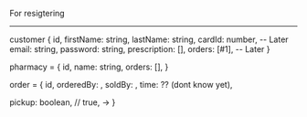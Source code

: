 For resigtering 








--------------------
customer {
id,
firstName: string,
lastName: string,
cardId: number, -- Later
email: string,
password: string,
prescription: [],
orders: [#1], -- Later
}

pharmacy = {
id,
name: string,
orders: [],
}

order = {
id,
orderedBy: ,
soldBy: ,
time: ?? (dont know yet),

pickup: boolean, // true, ->
}

